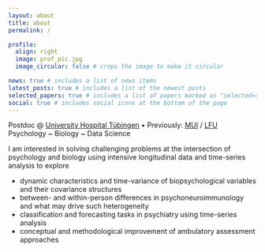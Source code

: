 ```yaml
---
layout: about
title: about
permalink: /

profile:
  align: right
  image: prof_pic.jpg
  image_circular: false # crops the image to make it circular

news: true # includes a list of news items
latest_posts: true # includes a list of the newest posts
selected_papers: true # includes a list of papers marked as "selected={true}"
social: true # includes social icons at the bottom of the page
---
```


Postdoc @ [University Hospital Tübingen](https://www.medizin.uni-tuebingen.de/en-de/startseite)  •  Previously: [MUI](https://www.i-med.ac.at/mypoint/index.xml.en) / [LFU](https://lfuonline.uibk.ac.at/public/lfuonline.home)  
Psychology ~ Biology ~ Data Science

I am interested in solving challenging problems at the intersection of psychology and biology using intensive longitudinal data and time-series analysis to explore
- dynamic characteristics and time-variance of biopsychological variables and their covariance structures
- between- and within-person differences in psychoneuroimmunology and what may drive such heterogeneity
- classification and forecasting tasks in psychiatry using time-series analysis
- conceptual and methodological improvement of ambulatory assessment approaches

